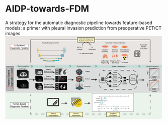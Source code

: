 # AIDP-towards-FDM
A strategy for the automatic diagnostic pipeline towards feature-based models: a primer with pleural invasion prediction from preoperative PET/CT images
![workflow](https://github.com/KongXiangxing/AIDP-towards-FDM/blob/main/liuchengtu_final.png)
